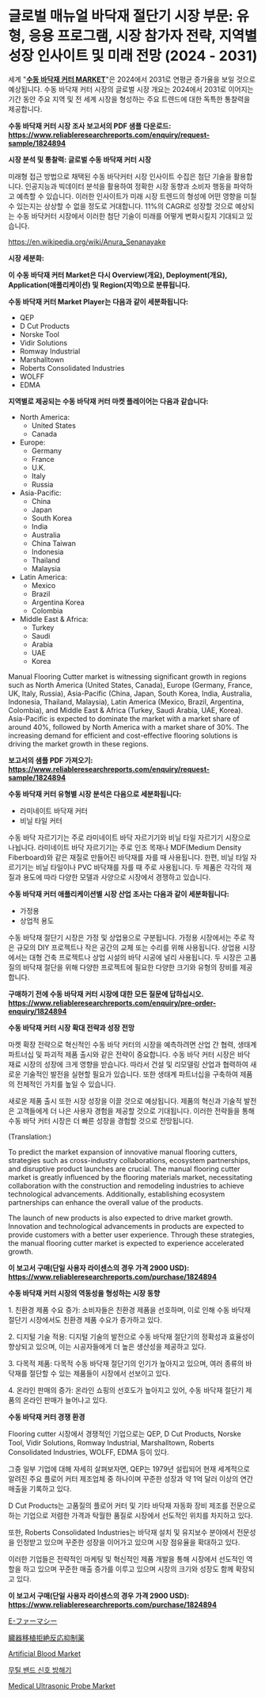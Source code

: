 <p><h1>글로벌 매뉴얼 바닥재 절단기 시장 부문: 유형, 응용 프로그램, 시장 참가자 전략, 지역별 성장 인사이트 및 미래 전망 (2024 - 2031)</h1></p><p>세계 "<strong><a href="https://www.reliableresearchreports.com/manual-flooring-cutter-r1824894">수동 바닥재 커터 MARKET</a></strong>"은 2024에서 2031로 연평균 증가율을 보일 것으로 예상됩니다. 수동 바닥재 커터 시장의 글로벌 시장 개요는 2024에서 2031로 이어지는 기간 동안 주요 지역 및 전 세계 시장을 형성하는 주요 트렌드에 대한 독특한 통찰력을 제공합니다.</p>
<p><strong>수동 바닥재 커터 시장 조사 보고서의 PDF 샘플 다운로드: <a href="https://www.reliableresearchreports.com/enquiry/request-sample/1824894">https://www.reliableresearchreports.com/enquiry/request-sample/1824894</a></strong></p>
<p><strong>시장 분석 및 통찰력: 글로벌 수동 바닥재 커터 시장</strong></p>
<p><p>미래형 접근 방법으로 채택된 수동 바닥커터 시장 인사이트 수집은 첨단 기술을 활용합니다. 인공지능과 빅데이터 분석을 활용하여 정확한 시장 동향과 소비자 행동을 파악하고 예측할 수 있습니다. 이러한 인사이트가 미래 시장 트렌드의 형성에 어떤 영향을 미칠 수 있는지는 상상할 수 없을 정도로 거대합니다. 11%의 CAGR로 성장할 것으로 예상되는 수동 바닥커터 시장에서 이러한 첨단 기술이 미래를 어떻게 변화시킬지 기대되고 있습니다.</p></p>
<p><a href="%7CAUTHORITHY_DOMAIN_URL%7C">https://en.wikipedia.org/wiki/Anura_Senanayake</a></p>
<p><strong>시장 세분화:</strong></p>
<p><strong>이 수동 바닥재 커터 Market은 다시 Overview(개요), Deployment(개요), Application(애플리케이션) 및 Region(지역)으로 분류됩니다.</strong></p>
<p><strong>수동 바닥재 커터 Market Player는 다음과 같이 세분화됩니다:</strong></p>
<p><ul><li>QEP</li><li>D Cut Products</li><li>Norske Tool</li><li>Vidir Solutions</li><li>Romway Industrial</li><li>Marshalltown</li><li>Roberts Consolidated Industries</li><li>WOLFF</li><li>EDMA</li></ul></p>
<p><strong>지역별로 제공되는 수동 바닥재 커터 마켓 플레이어는 다음과 같습니다:</strong></p>
<p><ul>
    <li>
        North America:
        <ul>
            <li>United States</li>
            <li>Canada</li>
        </ul>
    </li>
    <li>
        Europe:
        <ul>
            <li>Germany</li>
            <li>France</li>
            <li>U.K.</li>
            <li>Italy</li>
            <li>Russia</li>
        </ul>
    </li>
    <li>
        Asia-Pacific:
        <ul>
            <li>China</li>
            <li>Japan</li>
            <li>South Korea</li>
            <li>India</li>
            <li>Australia</li>
            <li>China Taiwan</li>
            <li>Indonesia</li>
            <li>Thailand</li>
            <li>Malaysia</li>
        </ul>
    </li>
    <li>
        Latin America:
        <ul>
            <li>Mexico</li>
            <li>Brazil</li>
            <li>Argentina Korea</li>
            <li>Colombia</li>
        </ul>
    </li>
    <li>
        Middle East & Africa:
        <ul>
            <li>Turkey</li>
            <li>Saudi</li>
            <li>Arabia</li>
            <li>UAE</li>
            <li>Korea</li>
        </ul>
    </li>
    </ul></p>
<p><p>Manual Flooring Cutter market is witnessing significant growth in regions such as North America (United States, Canada), Europe (Germany, France, UK, Italy, Russia), Asia-Pacific (China, Japan, South Korea, India, Australia, Indonesia, Thailand, Malaysia), Latin America (Mexico, Brazil, Argentina, Colombia), and Middle East & Africa (Turkey, Saudi Arabia, UAE, Korea). Asia-Pacific is expected to dominate the market with a market share of around 40%, followed by North America with a market share of 30%. The increasing demand for efficient and cost-effective flooring solutions is driving the market growth in these regions.</p></p>
<p><strong>보고서의 샘플 PDF 가져오기: <a href="https://www.reliableresearchreports.com/enquiry/request-sample/1824894">https://www.reliableresearchreports.com/enquiry/request-sample/1824894</a></strong></p>
<p><strong>수동 바닥재 커터 유형별 시장 분석은 다음으로 세분화됩니다:</strong></p>
<p><ul><li>라미네이트 바닥재 커터</li><li>비닐 타일 커터</li></ul></p>
<p><p>수동 바닥 자르기기는 주로 라미네이트 바닥 자르기기와 비닐 타일 자르기기 시장으로 나뉩니다. 라미네이트 바닥 자르기기는 주로 인조 목재나 MDF(Medium Density Fiberboard)와 같은 재질로 만들어진 바닥재를 자를 때 사용됩니다. 한편, 비닐 타일 자르기기는 비닐 타일이나 PVC 바닥재를 자를 때 주로 사용됩니다. 두 제품은 각각의 재질과 용도에 따라 다양한 모델과 사양으로 시장에서 경쟁하고 있습니다.</p></p>
<p><strong>수동 바닥재 커터 애플리케이션별 시장 산업 조사는 다음과 같이 세분화됩니다:</strong></p>
<p><ul><li>가정용</li><li>상업적 용도</li></ul></p>
<p><p>수동 바닥재 절단기 시장은 가정 및 상업용으로 구분됩니다. 가정용 시장에서는 주로 작은 규모의 DIY 프로젝트나 작은 공간의 교체 또는 수리를 위해 사용됩니다. 상업용 시장에서는 대형 건축 프로젝트나 상업 시설의 바닥 시공에 널리 사용됩니다. 두 시장은 고품질의 바닥재 절단을 위해 다양한 프로젝트에 필요한 다양한 크기와 유형의 장비를 제공합니다.</p></p>
<p><strong>구매하기 전에 수동 바닥재 커터 시장에 대한 모든 질문에 답하십시오. <a href="https://www.reliableresearchreports.com/enquiry/pre-order-enquiry/1824894">https://www.reliableresearchreports.com/enquiry/pre-order-enquiry/1824894</a></strong></p>
<p><strong>수동 바닥재 커터 시장 확대 전략과 성장 전망</strong></p>
<p><p>마켓 확장 전략으로 혁신적인 수동 바닥 커터의 시장을 예측하려면 산업 간 협력, 생태계 파트너십 및 파괴적 제품 출시와 같은 전략이 중요합니다. 수동 바닥 커터 시장은 바닥 재료 시장의 성장에 크게 영향을 받습니다. 따라서 건설 및 리모델링 산업과 협력하여 새로운 기술적인 발전을 실현할 필요가 있습니다. 또한 생태계 파트너십을 구축하여 제품의 전체적인 가치를 높일 수 있습니다.</p><p>새로운 제품 출시 또한 시장 성장을 이끌 것으로 예상됩니다. 제품의 혁신과 기술적 발전은 고객들에게 더 나은 사용자 경험을 제공할 것으로 기대됩니다. 이러한 전략들을 통해 수동 바닥 커터 시장은 더 빠른 성장을 경험할 것으로 전망됩니다.</p><p>(Translation:)</p><p>To predict the market expansion of innovative manual flooring cutters, strategies such as cross-industry collaborations, ecosystem partnerships, and disruptive product launches are crucial. The manual flooring cutter market is greatly influenced by the flooring materials market, necessitating collaboration with the construction and remodeling industries to achieve technological advancements. Additionally, establishing ecosystem partnerships can enhance the overall value of the products.</p><p>The launch of new products is also expected to drive market growth. Innovation and technological advancements in products are expected to provide customers with a better user experience. Through these strategies, the manual flooring cutter market is expected to experience accelerated growth.</p></p>
<p><strong>이 보고서 구매(단일 사용자 라이센스의 경우 가격 2900 USD): <a href="https://www.reliableresearchreports.com/purchase/1824894">https://www.reliableresearchreports.com/purchase/1824894</a></strong></p>
<p><strong>수동 바닥재 커터 시장의 역동성을 형성하는 시장 동향</strong></p>
<p><p>1. 친환경 제품 수요 증가: 소비자들은 친환경 제품을 선호하며, 이로 인해 수동 바닥재 절단기 시장에서도 친환경 제품 수요가 증가하고 있다.</p><p>2. 디지털 기술 적용: 디지털 기술의 발전으로 수동 바닥재 절단기의 정확성과 효율성이 향상되고 있으며, 이는 시공자들에게 더 높은 생산성을 제공하고 있다.</p><p>3. 다목적 제품: 다목적 수동 바닥재 절단기의 인기가 높아지고 있으며, 여러 종류의 바닥재를 절단할 수 있는 제품들이 시장에서 선보이고 있다.</p><p>4. 온라인 판매의 증가: 온라인 쇼핑의 선호도가 높아지고 있어, 수동 바닥재 절단기 제품의 온라인 판매가 늘어나고 있다.</p></p>
<p><strong>수동 바닥재 커터 경쟁 환경</strong></p>
<p><p>Flooring cutter 시장에서 경쟁적인 기업으로는 QEP, D Cut Products, Norske Tool, Vidir Solutions, Romway Industrial, Marshalltown, Roberts Consolidated Industries, WOLFF, EDMA 등이 있다. </p><p>그중 일부 기업에 대해 자세히 살펴보자면, QEP는 1979년 설립되어 현재 세계적으로 알려진 주요 플로어 커터 제조업체 중 하나이며 꾸준한 성장과 약 1억 달러 이상의 연간 매출을 기록하고 있다.</p><p>D Cut Products는 고품질의 플로어 커터 및 기타 바닥재 자동화 장비 제조를 전문으로 하는 기업으로 저렴한 가격과 탁월한 품질로 시장에서 선도적인 위치를 차지하고 있다.</p><p>또한, Roberts Consolidated Industries는 바닥재 설치 및 유지보수 분야에서 전문성을 인정받고 있으며 꾸준한 성장을 이어가고 있으며 시장 점유율을 확대하고 있다.</p><p>이러한 기업들은 전략적인 마케팅 및 혁신적인 제품 개발을 통해 시장에서 선도적인 역할을 하고 있으며 꾸준한 매출 증가를 이루고 있으며 시장의 크기와 성장도 함께 확장되고 있다.</p></p>
<p><strong>이 보고서 구매(단일 사용자 라이센스의 경우 가격 2900 USD): <a href="https://www.reliableresearchreports.com/purchase/1824894">https://www.reliableresearchreports.com/purchase/1824894</a></strong></p>
<p><p><a href="https://github.com/roulaayoub-saad/Market-Research-Report-List-3/blob/main/277914481782.md">E-ファーマシー</a></p><p><a href="https://github.com/zjkmgcs938405/Market-Research-Report-List-4/blob/main/554243881781.md">臓器移植拒絶反応抑制薬</a></p><p><a href="https://medium.com/@veroniceroa846/artificial-blood-industry-analysis-report-its-market-size-share-trends-by-application-region-95d6ad86e768">Artificial Blood Market</a></p><p><a href="https://github.com/KellyLyncyh543964/Market-Research-Report-List-3/blob/main/2743603101447.md">무틸 밴드 신호 방해기</a></p><p><a href="https://medium.com/@sally.slat78543/medical-ultrasonic-probe-market-a-global-and-regional-analysis-focus-on-region-country-level-7d0ed058a023">Medical Ultrasonic Probe Market</a></p></p>